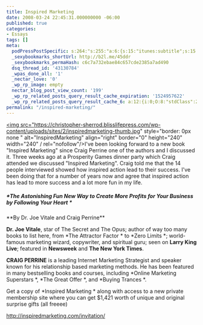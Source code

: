 ```yaml
---
title: Inspired Marketing
date: 2008-03-24 22:45:31.000000000 -06:00
published: true
categories:
- Essays
tags: []
meta:
  podPressPostSpecific: s:264:"s:255:"a:6:{s:15:"itunes:subtitle";s:15:"##PostExcerpt##";s:14:"itunes:summary";s:15:"##PostExcerpt##";s:15:"itunes:keywords";s:17:"##WordPressCats##";s:13:"itunes:author";s:10:"##Global##";s:15:"itunes:explicit";s:7:"Default";s:12:"itunes:block";s:7:"Default";}";";
  _sexybookmarks_shortUrl: http://b2l.me/45ddr
  _sexybookmarks_permaHash: c6c7a732ebae84c657cde2385a7ad490
  dsq_thread_id: '43130784'
  _wpas_done_all: '1'
  _nectar_love: '0'
  _wp_rp_image: empty
  nectar_blog_post_view_count: '199'
  _wp_rp_related_posts_query_result_cache_expiration: '1524957622'
  _wp_rp_related_posts_query_result_cache_6: a:12:{i:0;O:8:"stdClass":2:{s:7:"post_id";s:3:"700";s:5:"score";s:18:"136.26877688383814";}i:1;O:8:"stdClass":2:{s:7:"post_id";s:3:"277";s:5:"score";s:17:"67.47377880562827";}i:2;O:8:"stdClass":2:{s:7:"post_id";s:3:"626";s:5:"score";s:17:"61.90814107704568";}i:3;O:8:"stdClass":2:{s:7:"post_id";s:4:"1257";s:5:"score";s:16:"61.2615633730188";}i:4;O:8:"stdClass":2:{s:7:"post_id";s:3:"370";s:5:"score";s:18:"60.336316329122575";}i:5;O:8:"stdClass":2:{s:7:"post_id";s:3:"356";s:5:"score";s:18:"58.304155924420094";}i:6;O:8:"stdClass":2:{s:7:"post_id";s:3:"615";s:5:"score";s:16:"57.5627254339693";}i:7;O:8:"stdClass":2:{s:7:"post_id";s:3:"673";s:5:"score";s:17:"52.39333319321567";}i:8;O:8:"stdClass":2:{s:7:"post_id";s:3:"695";s:5:"score";s:17:"52.24112494426208";}i:9;O:8:"stdClass":2:{s:7:"post_id";s:3:"383";s:5:"score";s:17:"51.59454724023521";}i:10;O:8:"stdClass":2:{s:7:"post_id";s:4:"2282";s:5:"score";s:18:"47.141146448760544";}i:11;O:8:"stdClass":2:{s:7:"post_id";s:4:"2271";s:5:"score";s:18:"47.141146448760544";}}
permalink: "/inspired-marketing/"
---
```

<a href="https://christopher-sherrod.blisslifepress.com/wp-content/uploads/sites/2/inspiredmarketing.jpg" rel="nofollow"><img src="https://christopher-sherrod.blisslifepress.com/wp-content/uploads/sites/2/inspiredmarketing-thumb.jpg" style="border: 0px none " alt="InspiredMarketing" align="right" border="0" height="240" width="240" / rel="nofollow"/></a>I've been looking forward to a new book "Inspired Marketing" since Craig Perrine one of the authors and I discussed it.  Three weeks ago at a Prosperity Games dinner party which Craig attended we discussed "Inspired Marketing".   Craig told me that the 14 people interviewed showed how inspired action lead to their success. I've been doing that for a number of years now and agree that inspired action has lead to more success and a lot more fun in my life.
<h5> *The Astonishing Fun New Way to Create More Profits for Your Business by Following Your Heart *</h5>
<p>**By Dr. Joe Vitale and Craig Perrine**

**Dr. Joe Vitale**, star of The Secret and The Opus; author of way too many books to list here, from  *The Attractor Factor * to  *Zero Limits *; world-famous marketing wizard, copywriter, and spiritual guru; seen on **Larry King Live**; featured in **Newsweek** and **The New York Times**.

**CRAIG PERRINE** is a leading Internet Marketing Strategist and speaker known for his relationship based marketing methods. He has been featured in many bestselling books and courses, including  *Online Marketing Superstars *,  *The Great Offer *, and  *Buying Trances *.

Get a  copy of  *Inspired Marketing * along with access to a new private membership site where you can get $1,421 worth of unique and original surprise gifts (all freeee)

<a href="http://inspiredmarketing.com/invitation/" title="http://inspiredmarketing.com/invitation/" rel="nofollow">http://inspiredmarketing.com/invitation/</a></p>
